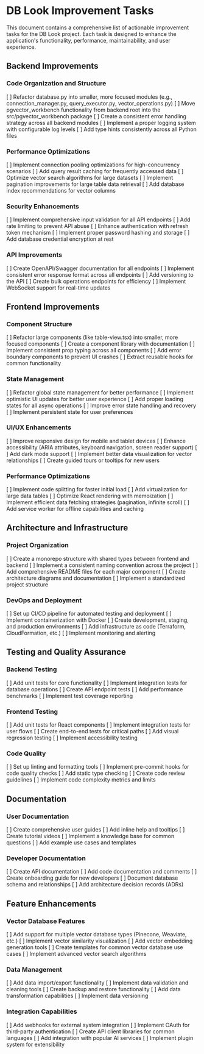 # DB Look Improvement Tasks

This document contains a comprehensive list of actionable improvement tasks for the DB Look project. Each task is designed to enhance the application's functionality, performance, maintainability, and user experience.

## Backend Improvements

### Code Organization and Structure
[ ] Refactor database.py into smaller, more focused modules (e.g., connection_manager.py, query_executor.py, vector_operations.py)
[ ] Move pgvector_workbench functionality from backend root into the src/pgvector_workbench package
[ ] Create a consistent error handling strategy across all backend modules
[ ] Implement a proper logging system with configurable log levels
[ ] Add type hints consistently across all Python files

### Performance Optimizations
[ ] Implement connection pooling optimizations for high-concurrency scenarios
[ ] Add query result caching for frequently accessed data
[ ] Optimize vector search algorithms for large datasets
[ ] Implement pagination improvements for large table data retrieval
[ ] Add database index recommendations for vector columns

### Security Enhancements
[ ] Implement comprehensive input validation for all API endpoints
[ ] Add rate limiting to prevent API abuse
[ ] Enhance authentication with refresh token mechanism
[ ] Implement proper password hashing and storage
[ ] Add database credential encryption at rest

### API Improvements
[ ] Create OpenAPI/Swagger documentation for all endpoints
[ ] Implement consistent error response format across all endpoints
[ ] Add versioning to the API
[ ] Create bulk operations endpoints for efficiency
[ ] Implement WebSocket support for real-time updates

## Frontend Improvements

### Component Structure
[ ] Refactor large components (like table-view.tsx) into smaller, more focused components
[ ] Create a component library with documentation
[ ] Implement consistent prop typing across all components
[ ] Add error boundary components to prevent UI crashes
[ ] Extract reusable hooks for common functionality

### State Management
[ ] Refactor global state management for better performance
[ ] Implement optimistic UI updates for better user experience
[ ] Add proper loading states for all async operations
[ ] Improve error state handling and recovery
[ ] Implement persistent state for user preferences

### UI/UX Enhancements
[ ] Improve responsive design for mobile and tablet devices
[ ] Enhance accessibility (ARIA attributes, keyboard navigation, screen reader support)
[ ] Add dark mode support
[ ] Implement better data visualization for vector relationships
[ ] Create guided tours or tooltips for new users

### Performance Optimizations
[ ] Implement code splitting for faster initial load
[ ] Add virtualization for large data tables
[ ] Optimize React rendering with memoization
[ ] Implement efficient data fetching strategies (pagination, infinite scroll)
[ ] Add service worker for offline capabilities and caching

## Architecture and Infrastructure

### Project Organization
[ ] Create a monorepo structure with shared types between frontend and backend
[ ] Implement a consistent naming convention across the project
[ ] Add comprehensive README files for each major component
[ ] Create architecture diagrams and documentation
[ ] Implement a standardized project structure

### DevOps and Deployment
[ ] Set up CI/CD pipeline for automated testing and deployment
[ ] Implement containerization with Docker
[ ] Create development, staging, and production environments
[ ] Add infrastructure as code (Terraform, CloudFormation, etc.)
[ ] Implement monitoring and alerting

## Testing and Quality Assurance

### Backend Testing
[ ] Add unit tests for core functionality
[ ] Implement integration tests for database operations
[ ] Create API endpoint tests
[ ] Add performance benchmarks
[ ] Implement test coverage reporting

### Frontend Testing
[ ] Add unit tests for React components
[ ] Implement integration tests for user flows
[ ] Create end-to-end tests for critical paths
[ ] Add visual regression testing
[ ] Implement accessibility testing

### Code Quality
[ ] Set up linting and formatting tools
[ ] Implement pre-commit hooks for code quality checks
[ ] Add static type checking
[ ] Create code review guidelines
[ ] Implement code complexity metrics and limits

## Documentation

### User Documentation
[ ] Create comprehensive user guides
[ ] Add inline help and tooltips
[ ] Create tutorial videos
[ ] Implement a knowledge base for common questions
[ ] Add example use cases and templates

### Developer Documentation
[ ] Create API documentation
[ ] Add code documentation and comments
[ ] Create onboarding guide for new developers
[ ] Document database schema and relationships
[ ] Add architecture decision records (ADRs)

## Feature Enhancements

### Vector Database Features
[ ] Add support for multiple vector database types (Pinecone, Weaviate, etc.)
[ ] Implement vector similarity visualization
[ ] Add vector embedding generation tools
[ ] Create templates for common vector database use cases
[ ] Implement advanced vector search algorithms

### Data Management
[ ] Add data import/export functionality
[ ] Implement data validation and cleaning tools
[ ] Create backup and restore functionality
[ ] Add data transformation capabilities
[ ] Implement data versioning

### Integration Capabilities
[ ] Add webhooks for external system integration
[ ] Implement OAuth for third-party authentication
[ ] Create API client libraries for common languages
[ ] Add integration with popular AI services
[ ] Implement plugin system for extensibility